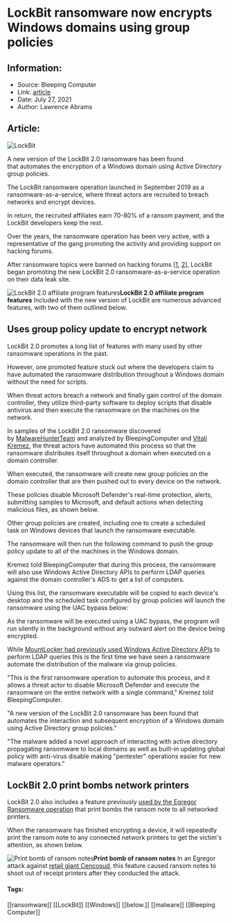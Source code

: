 # LockBit ransomware now encrypts Windows domains using group policies
### 

## Information:
+ Source: Bleeping Computer
+ Link: [article](https://www.bleepingcomputer.com/news/security/lockbit-ransomware-now-encrypts-windows-domains-using-group-policies/)
+ Date: July 27, 2021
+ Author: Lawrence Abrams


## Article:
![LockBit](https://www.bleepstatic.com/content/hl-images/2021/07/27/Lockbit-2.jpg)


A new version of the LockBit 2.0 ransomware has been found that automates the encryption of a Windows domain using Active Directory group policies.


The LockBit ransomware operation launched in September 2019 as a ransomware-as-a-service, where threat actors are recruited to breach networks and encrypt devices.


In return, the recruited affiliates earn 70-80% of a ransom payment, and the LockBit developers keep the rest.


Over the years, the ransomware operation has been very active, with a representative of the gang promoting the activity and providing support on hacking forums.


After ransomware topics were banned on hacking forums [[1](https://www.bleepingcomputer.com/news/security/ransomware-ads-now-also-banned-on-exploit-cybercrime-forum/), [2](https://www.bleepingcomputer.com/news/security/popular-russian-hacking-forum-xss-bans-all-ransomware-topics/)], LockBit  began promoting the new LockBit 2.0 ransomware-as-a-service operation on their data leak site.



![LockBit 2.0 affiliate program features](https://www.bleepstatic.com/images/news/ransomware/l/lockbit/lockbit-2.0/lockbit-affiliate-program.jpg)**LockBit 2.0 affiliate program features**
Included with the new version of LockBit are numerous advanced features, with two of them outlined below.


Uses group policy update to encrypt network
-------------------------------------------


LockBit 2.0 promotes a long list of features with many used by other ransomware operations in the past.


However, one promoted feature stuck out where the developers claim to have automated the ransomware distribution throughout a Windows domain without the need for scripts.


When threat actors breach a network and finally gain control of the domain controller, they utilize third-party software to deploy scripts that disable antivirus and then execute the ransomware on the machines on the network.


In samples of the LockBit 2.0 ransomware discovered by [MalwareHunterTeam](https://twitter.com/malwrhunterteam) and analyzed by BleepingComputer and [Vitali Kremez](https://twitter.com/VK_Intel), the threat actors have automated this process so that the ransomware distributes itself throughout a domain when executed on a domain controller.


When executed, the ransomware will create new group policies on the domain controller that are then pushed out to every device on the network. 


These policies disable Microsoft Defender's real-time protection, alerts, submitting samples to Microsoft, and default actions when detecting malicious files, as shown below.


Other group policies are created, including one to create a scheduled task on Windows devices that launch the ransomware executable.


The ransomware will then run the following command to push the group policy update to all of the machines in the Windows domain.


Kremez told BleepingComputer that during this process, the ransomware will also use Windows Active Directory APIs to perform LDAP queries against the domain controller's ADS to get a list of computers.


Using this list, the ransomware executable will be copied to each device's desktop and the scheduled task configured by group policies will launch the ransomware using the UAC bypass below:


As the ransomware will be executed using a UAC bypass, the program will run silently in the background without any outward alert on the device being encrypted.


While [MountLocker had previously used Windows Active Directory APIs](https://www.bleepingcomputer.com/news/security/mountlocker-ransomware-uses-windows-api-to-worm-through-networks/) to perform LDAP queries this is the first time we have seen a ransomware automate the distribution of the malware via group policies.


"This is the first ransomware operation to automate this process, and it allows a threat actor to disable Microsoft Defender and execute the ransomware on the entire network with a single command," Kremez told BleepingComputer.


"A new version of the LockBit 2.0 ransomware has been found that automates the interaction and subsequent encryption of a Windows domain using Active Directory group policies."  
  

"The malware added a novel approach of interacting with active directory propagating ransomware to local domains as well as built-in updating global policy with anti-virus disable making "pentester" operations easier for new malware operators."


LockBit 2.0 print bombs network printers
----------------------------------------


LockBit 2.0 also includes a feature previously [used by the Egregor Ransomware operation](https://www.bleepingcomputer.com/news/security/egregor-ransomware-print-bombs-printers-with-ransom-notes/) that print bombs the ransom note to all networked printers.


When the ransomware has finished encrypting a device, it will repeatedly print the ransom note to any connected network printers to get the victim's attention, as shown below.



![Print bomb of ransom notes](https://www.bleepstatic.com/images/news/ransomware/l/lockbit/lockbit-2.0/print-bomb.jpg)**Print bomb of ransom notes**
In an Egregor attack against [retail giant Cencosud](https://www.bleepingcomputer.com/news/security/retail-giant-cencosud-hit-by-egregor-ransomware-attack-stores-impacted/), this feature caused ransom notes to shoot out of receipt printers after they conducted the attack.




#### Tags:
[[ransomware]] [[LockBit]] [[Windows]] [[below.]] [[malware]] [[Bleeping Computer]]
